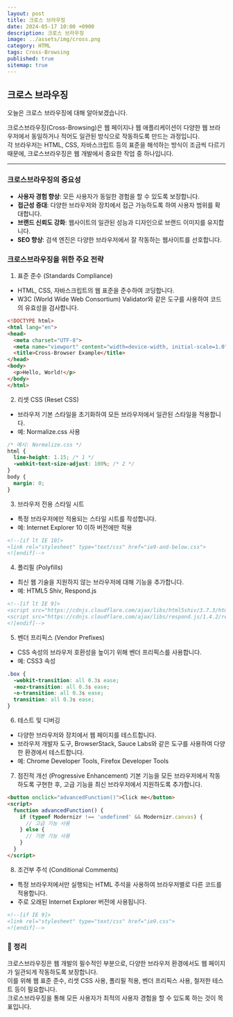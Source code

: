 ```yaml
---
layout: post
title: 크로스 브라우징
date: 2024-05-17 10:00 +0900
description: 크로스 브라우징
image: ../assets/img/cross.png
category: HTML
tags: Cross-Browsing
published: true
sitemap: true
---
```


## 크로스 브라우징
오늘은 크로스 브라우징에 대해 알아보겠습니다.
<br>

크로스브라우징(Cross-Browsing)은 웹 페이지나 웹 애플리케이션이 다양한 웹 브라우저에서 동일하거나 적어도 일관된 방식으로 작동하도록 만드는 과정입니다.<br>
각 브라우저는 HTML, CSS, 자바스크립트 등의 표준을 해석하는 방식이 조금씩 다르기 때문에, 크로스브라우징은 웹 개발에서 중요한 작업 중 하나입니다.

<hr />

### 크로스브라우징의 중요성
- <b>사용자 경험 향상</b>: 모든 사용자가 동일한 경험을 할 수 있도록 보장합니다.
- <b>접근성 증대</b>: 다양한 브라우저와 장치에서 접근 가능하도록 하여 사용자 범위를 확대합니다.
- <b>브랜드 신뢰도 강화</b>: 웹사이트의 일관된 성능과 디자인으로 브랜드 이미지를 유지합니다.
- <b>SEO 향상</b>: 검색 엔진은 다양한 브라우저에서 잘 작동하는 웹사이트를 선호합니다.


### 크로스브라우징을 위한 주요 전략

01. 표준 준수 (Standards Compliance)
- HTML, CSS, 자바스크립트의 웹 표준을 준수하여 코딩합니다.
- W3C (World Wide Web Consortium) Validator와 같은 도구를 사용하여 코드의 유효성을 검사합니다.

````html
<!DOCTYPE html>
<html lang="en">
<head>
  <meta charset="UTF-8">
  <meta name="viewport" content="width=device-width, initial-scale=1.0">
  <title>Cross-Browser Example</title>
</head>
<body>
  <p>Hello, World!</p>
</body>
</html>
````

02. 리셋 CSS (Reset CSS)
- 브라우저 기본 스타일을 초기화하여 모든 브라우저에서 일관된 스타일을 적용합니다.
- 예: Normalize.css 사용

````css
/* 예시: Normalize.css */
html {
  line-height: 1.15; /* 1 */
  -webkit-text-size-adjust: 100%; /* 2 */
}
body {
  margin: 0;
}
````

03. 브라우저 전용 스타일 시트
- 특정 브라우저에만 적용되는 스타일 시트를 작성합니다.
- 예: Internet Explorer 10 이하 버전에만 적용

````html
<!--[if lt IE 10]>
<link rel="stylesheet" type="text/css" href="ie9-and-below.css">
<![endif]-->
````

04. 폴리필 (Polyfills)
- 최신 웹 기술을 지원하지 않는 브라우저에 대해 기능을 추가합니다.
- 예: HTML5 Shiv, Respond.js

````html
<!--[if lt IE 9]>
<script src="https://cdnjs.cloudflare.com/ajax/libs/html5shiv/3.7.3/html5shiv.js"></script>
<script src="https://cdnjs.cloudflare.com/ajax/libs/respond.js/1.4.2/respond.min.js"></script>
<![endif]-->
````

05. 벤더 프리픽스 (Vendor Prefixes)
- CSS 속성의 브라우저 호환성을 높이기 위해 벤더 프리픽스를 사용합니다.
- 예: CSS3 속성

````css
.box {
  -webkit-transition: all 0.3s ease;
  -moz-transition: all 0.3s ease;
  -o-transition: all 0.3s ease;
  transition: all 0.3s ease;
}
````

06. 테스트 및 디버깅
- 다양한 브라우저와 장치에서 웹 페이지를 테스트합니다.
- 브라우저 개발자 도구, BrowserStack, Sauce Labs와 같은 도구를 사용하여 다양한 환경에서 테스트합니다.
- 예: Chrome Developer Tools, Firefox Developer Tools

07. 점진적 개선 (Progressive Enhancement)
기본 기능을 모든 브라우저에서 작동하도록 구현한 후, 고급 기능을 최신 브라우저에서 지원하도록 추가합니다.

````html
<button onclick="advancedFunction()">Click me</button>
<script>
  function advancedFunction() {
    if (typeof Modernizr !== 'undefined' && Modernizr.canvas) {
      // 고급 기능 사용
    } else {
      // 기본 기능 사용
    }
  }
</script>
````

08. 조건부 주석 (Conditional Comments)
- 특정 브라우저에서만 실행되는 HTML 주석을 사용하여 브라우저별로 다른 코드를 적용합니다.
- 주로 오래된 Internet Explorer 버전에 사용됩니다.
````html
<!--[if IE 9]>
<link rel="stylesheet" type="text/css" href="ie9.css">
<![endif]-->
````

### 📖 정리
크로스브라우징은 웹 개발의 필수적인 부분으로, 다양한 브라우저 환경에서도 웹 페이지가 일관되게 작동하도록 보장합니다.<br>
이를 위해 웹 표준 준수, 리셋 CSS 사용, 폴리필 적용, 벤더 프리픽스 사용, 철저한 테스트 등이 필요합니다. <br>
크로스브라우징을 통해 모든 사용자가 최적의 사용자 경험을 할 수 있도록 하는 것이 목표입니다.